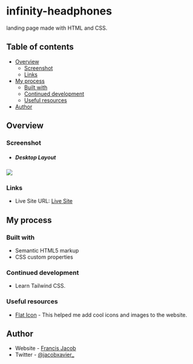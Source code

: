 # infinity-headphones

landing page made with HTML and CSS.

## Table of contents

- [Overview](#overview)
  - [Screenshot](#screenshot)
  - [Links](#link)
- [My process](#my-process)
  - [Built with](#built-with)
  - [Continued development](#continued-development)
  - [Useful resources](#useful-resources)
- [Author](#author)



## Overview


### Screenshot

  - ##### Desktop Layout
![](screenshot_1.jpg)



### Links

- Live Site URL: [ Live Site ](https://infinity-headphones.netlify.app/)


## My process

### Built with

- Semantic HTML5 markup
- CSS custom properties


### Continued development

  - Learn Tailwind CSS.
  

### Useful resources

-  [Flat Icon](https://www.flaticon.com) - This helped me add cool icons and images to the website.


## Author

- Website - [ Francis Jacob](https://github.com/Jacbfrancis)
- Twitter - [@jacobxavier_](https://twitter.com/jacobxavier_?t=YdJHQngdQYJVbC7mWspqDg&s=08)
